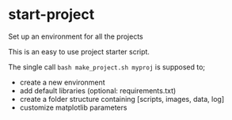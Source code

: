 # start-project
 Set up an environment for all the projects

 This is an easy to use project starter script. <br>

 The single call `bash make_project.sh myproj` is supposed to;
 -  create a new environment
 -  add default libraries (optional: requirements.txt)
 -  create a folder structure containing [scripts, images, data, log]
 -  customize matplotlib parameters
